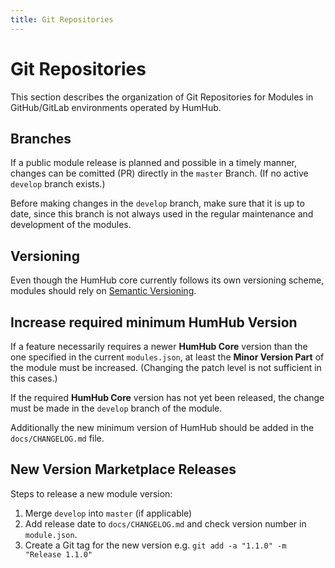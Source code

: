 ```yaml
---
title: Git Repositories
---
```


Git Repositories
================

This section describes the organization of Git Repositories for Modules in GitHub/GitLab environments operated by HumHub.

## Branches

If a public module release is planned and possible in a timely manner, changes can be comitted (PR) directly in the `master` Branch. (If no active `develop` branch exists.)

Before making changes in the `develop` branch, make sure that it is up to date, since this branch is not always used in the regular maintenance and development of the modules.

## Versioning

Even though the HumHub core currently follows its own versioning scheme, modules should rely on [Semantic Versioning](https://semver.org/).

## Increase required minimum HumHub Version

If a feature necessarily requires a newer **HumHub Core** version than the one specified in the current `modules.json`, at least the **Minor Version Part** of the module must be increased. 
(Changing the patch level is not sufficient in this cases.)

If the required **HumHub Core** version has not yet been released, the change must be made in the `develop` branch of the module.

Additionally the new minimum version of HumHub should be added in the `docs/CHANGELOG.md` file. 

## New Version Marketplace Releases

Steps to release a new module version:

1. Merge `develop` into `master` (if applicable)
2. Add release date to `docs/CHANGELOG.md` and check version number in `module.json`.
3. Create a Git tag for the new version e.g. ```git add -a "1.1.0" -m "Release 1.1.0"```

